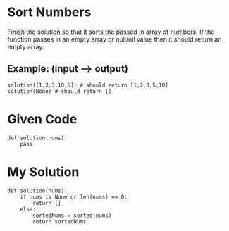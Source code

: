# Sort Numbers
Finish the solution so that it sorts the passed in array of numbers. If the function passes in an empty array or null/nil value then it should return an empty array.

## Example: (input --> output)

```
solution([1,2,3,10,5]) # should return [1,2,3,5,10]
solution(None) # should return []
```

# Given Code

```{python}
def solution(nums):
    pass
```

# My Solution

```{python}
def solution(nums):
    if nums is None or len(nums) == 0:
        return []
    else:
        sortedNums = sorted(nums)
        return sortedNums
```
